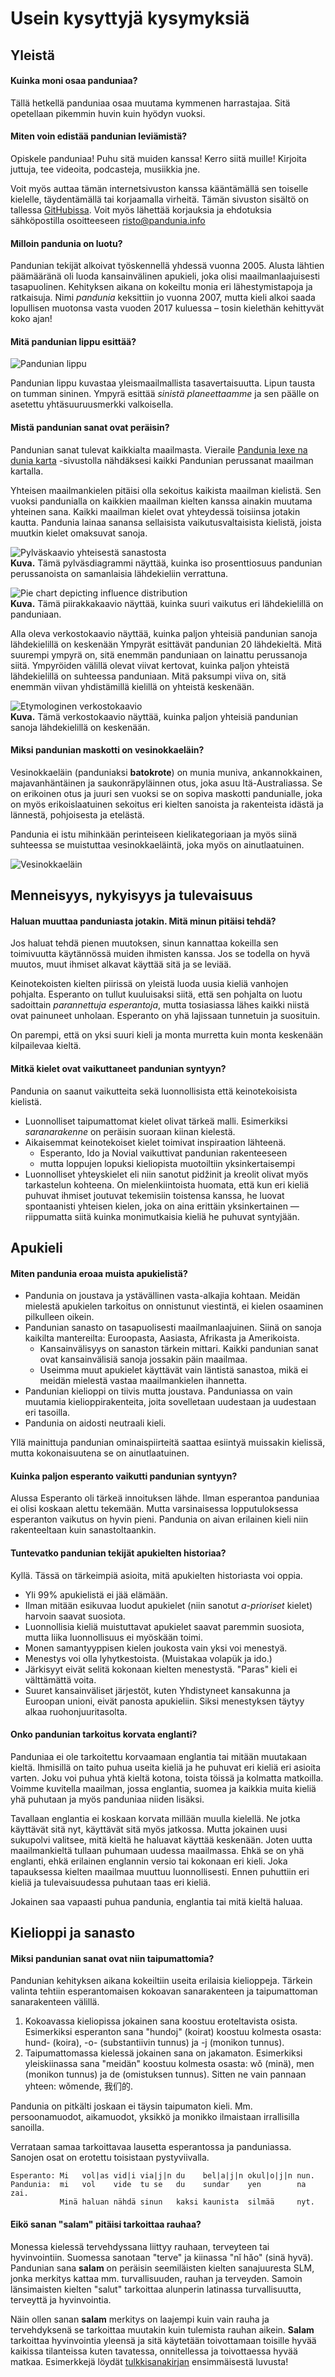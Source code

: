 Usein kysyttyjä kysymyksiä
==========================

## Yleistä

#### Kuinka moni osaa panduniaa?

Tällä hetkellä panduniaa osaa muutama kymmenen harrastajaa. Sitä
opetellaan pikemmin huvin kuin hyödyn vuoksi.

#### Miten voin edistää pandunian leviämistä?

Opiskele panduniaa! Puhu sitä muiden kanssa! Kerro siitä muille!
Kirjoita juttuja, tee videoita, podcasteja, musiikkia jne.

Voit myös auttaa tämän internetsivuston kanssa kääntämällä sen
toiselle kielelle, täydentämällä tai korjaamalla virheitä. Tämän
sivuston sisältö on tallessa [GitHubissa](https://github.com/barumau/pandunia).
Voit myös lähettää korjauksia ja ehdotuksia sähköpostilla
osoitteeseen risto@pandunia.info

#### Milloin pandunia on luotu?

Pandunian tekijät alkoivat työskennellä yhdessä vuonna 2005. Alusta
lähtien päämääränä oli luoda kansainvälinen apukieli, joka olisi
maailmanlaajuisesti tasapuolinen. Kehityksen aikana on kokeiltu monia
eri lähestymistapoja ja ratkaisuja. Nimi _pandunia_ keksittiin jo
vuonna 2007, mutta kieli alkoi saada lopullisen muotonsa vasta vuoden
2017 kuluessa – tosin kielethän kehittyvät koko ajan!

#### Mitä pandunian lippu esittää?

![](http://www.pandunia.info/grafe/bandera.png "Pandunian lippu")

Pandunian lippu kuvastaa yleismaailmallista tasavertaisuutta. Lipun
tausta on tumman sininen. Ympyrä esittää _sinistä planeettaamme_ ja
sen päälle on asetettu yhtäsuuruusmerkki valkoisella.

#### Mistä pandunian sanat ovat peräisin?

Pandunian sanat tulevat kaikkialta maailmasta.
Vieraile
[Pandunia lexe na dunia karta](http://www.pandunia.info/lexekarta/index.html)
-sivustolla nähdäksesi kaikki Pandunian perussanat maailman kartalla.

Yhteisen maailmankielen pitäisi olla sekoitus kaikista maailman kielistä.
Sen vuoksi pandunialla on kaikkien maailman kielten kanssa ainakin muutama yhteinen sana.
Kaikki maailman kielet ovat yhteydessä toisiinsa jotakin kautta.
Pandunia lainaa sanansa sellaisista vaikutusvaltaisista kielistä, joista muutkin kielet omaksuvat sanoja.

![](http://www.pandunia.info/grafe/logasle.png "Pylväskaavio yhteisestä sanastosta")  
**Kuva.** Tämä pylväsdiagrammi näyttää, kuinka iso prosenttiosuus pandunian perussanoista on samanlaisia lähdekieliin verrattuna.

![](http://www.pandunia.info/grafe/logasar.png "Pie chart depicting influence distribution")  
**Kuva.** Tämä piirakkakaavio näyttää, kuinka suuri vaikutus eri lähdekielillä on panduniaan.

Alla oleva verkostokaavio näyttää, kuinka paljon yhteisiä pandunian sanoja lähdekielillä on keskenään
Ympyrät esittävät pandunian 20 lähdekieltä.
Mitä suurempi ympyrä on, sitä enemmän panduniaan on lainattu perussanoja siitä.
Ympyröiden välillä olevat viivat kertovat, kuinka paljon yhteistä lähdekielillä on suhteessa panduniaan.
Mitä paksumpi viiva on, sitä enemmän viivan yhdistämillä kielillä on yhteistä keskenään.

![](http://www.pandunia.info/grafe/konnete.png "Etymologinen verkostokaavio")  
**Kuva.** Tämä verkostokaavio näyttää, kuinka paljon yhteisiä pandunian sanoja lähdekielillä on keskenään.


#### Miksi pandunian maskotti on vesinokkaeläin?

Vesinokkaeläin (panduniaksi **batokrote**) on munia muniva,
ankannokkainen, majavanhäntäinen ja saukonräpyläinnen otus, joka
asuu Itä-Australiassa. Se on erikoinen otus ja juuri sen vuoksi se on
sopiva maskotti pandunialle, joka on myös erikoislaatuinen sekoitus
eri kielten sanoista ja rakenteista idästä ja lännestä, pohjoisesta
ja etelästä.

Pandunia ei istu mihinkään perinteiseen kielikategoriaan ja myös
siinä suhteessa se muistuttaa vesinokkaeläintä, joka myös on
ainutlaatuinen.

![](http://www.pandunia.info/grafe/batokrote_tena_bandir.png "Vesinokkaeläin")


## Menneisyys, nykyisyys ja tulevaisuus

#### Haluan muuttaa panduniasta jotakin. Mitä minun pitäisi tehdä?

Jos haluat tehdä pienen muutoksen, sinun kannattaa kokeilla sen
toimivuutta käytännössä muiden ihmisten kanssa. Jos se todella on
hyvä muutos, muut ihmiset alkavat käyttää sitä ja se leviää.

Keinotekoisten kielten piirissä on yleistä luoda uusia kieliä
vanhojen pohjalta. Esperanto on tullut kuuluisaksi siitä, että sen
pohjalta on luotu sadoittain _parannettuja esperantoja_, mutta
tosiasiassa lähes kaikki niistä ovat painuneet unholaan. Esperanto on
yhä lajissaan tunnetuin ja suosituin.

On parempi, että on yksi suuri kieli ja monta murretta kuin monta
keskenään kilpailevaa kieltä.

#### Mitkä kielet ovat vaikuttaneet pandunian syntyyn?

Pandunia on saanut vaikutteita sekä luonnollisista että keinotekoisista kielistä.

- Luonnolliset taipumattomat kielet olivat tärkeä malli. Esimerkiksi
  _saranarakenne_ on peräisin suoraan kiinan kielestä.
- Aikaisemmat keinotekoiset kielet toimivat inspiraation lähteenä.
    - Esperanto, Ido ja Novial vaikuttivat pandunian rakenteeseen
    - mutta loppujen lopuksi kieliopista muotoiltiin yksinkertaisempi
- Luonnolliset yhteyskielet eli niin sanotut pidžinit ja kreolit
  olivat myös tarkastelun kohteena. On mielenkiintoista huomata, että
  kun eri kieliä puhuvat ihmiset joutuvat tekemisiin toistensa kanssa,
  he luovat spontaanisti yhteisen kielen, joka on aina erittäin
  yksinkertainen — riippumatta siitä kuinka monimutkaisia kieliä he
  puhuvat syntyjään.


## Apukieli

#### Miten pandunia eroaa muista apukielistä?

- Pandunia on joustava ja ystävällinen vasta-alkajia kohtaan. Meidän
  mielestä apukielen tarkoitus on onnistunut viestintä, ei kielen
  osaaminen pilkulleen oikein.
- Pandunian sanasto on tasapuolisesti maailmanlaajuinen. Siinä on
  sanoja kaikilta mantereilta: Euroopasta, Aasiasta, Afrikasta ja
  Amerikoista.
    - Kansainvälisyys on sanaston tärkein mittari. Kaikki pandunian
      sanat ovat kansainvälisiä sanoja jossakin päin maailmaa.
    - Useimma muut apukielet käyttävät vain läntistä sanastoa, mikä ei
      meidän mielestä vastaa maailmankielen ihannetta.
- Pandunian kielioppi on tiivis mutta joustava. Panduniassa on vain
  muutamia kielioppirakenteita, joita sovelletaan uudestaan ja
  uudestaan eri tasoilla.
- Pandunia on aidosti neutraali kieli.

Yllä mainittuja pandunian ominaispiirteitä saattaa esiintyä muissakin
kielissä, mutta kokonaisuutena se on ainutlaatuinen.


#### Kuinka paljon esperanto vaikutti pandunian syntyyn?

Alussa Esperanto oli tärkeä innoituksen lähde. Ilman esperantoa
panduniaa ei olisi koskaan alettu tekemään. Mutta varsinaisessa
lopputuloksessa esperanton vaikutus on hyvin pieni. Pandunia on aivan
erilainen kieli niin rakenteeltaan kuin sanastoltaankin.


#### Tuntevatko pandunian tekijät apukielten historiaa?

Kyllä. Tässä on tärkeimpiä asioita, mitä apukielten historiasta voi
oppia.

- Yli 99% apukielistä ei jää elämään.
- Ilman mitään esikuvaa luodut apukielet (niin sanotut _a-prioriset_
  kielet) harvoin saavat suosiota.
- Luonnollisia kieliä muistuttavat apukielet saavat paremmin suosiota,
  mutta liika luonnollisuus ei myöskään toimi.
- Monen samantyyppisen kielen joukosta vain yksi voi menestyä.
- Menestys voi olla lyhytkestoista. (Muistakaa volapük ja ido.)
- Järkisyyt eivät selitä kokonaan kielten menestystä. "Paras" kieli ei
  välttämättä voita.
- Suuret kansainväliset järjestöt, kuten Yhdistyneet kansakunna ja
  Euroopan unioni, eivät panosta apukieliin. Siksi menestyksen täytyy
  alkaa ruohonjuuritasolta.


#### Onko pandunian tarkoitus korvata englanti?

Panduniaa ei ole tarkoitettu korvaamaan englantia tai mitään muutakaan
kieltä. Ihmisillä on taito puhua useita kieliä ja he puhuvat eri kieliä
eri asioita varten. Joku voi puhua yhtä kieltä kotona, toista töissä ja
kolmatta matkoilla. Voimme kuvitella maailman, jossa englantia, suomea
ja kaikkia muita kieliä yhä puhutaan ja myös panduniaa niiden lisäksi.

Tavallaan englantia ei koskaan korvata millään muulla kielellä. Ne
jotka käyttävät sitä nyt, käyttävät sitä myös jatkossa. Mutta jokainen
uusi sukupolvi valitsee, mitä kieltä he haluavat käyttää keskenään.
Joten uutta maailmankieltä tullaan puhumaan uudessa maailmassa. Ehkä
se on yhä englanti, ehkä erilainen englannin versio tai kokonaan eri
kieli. Joka tapauksessa kielten maailmaa muuttuu luonnollisesti. Ennen
puhuttiin eri kieliä ja tulevaisuudessa puhutaan taas eri kieliä.

Jokainen saa vapaasti puhua pandunia, englantia tai mitä kieltä haluaa.




## Kielioppi ja sanasto

#### Miksi pandunian sanat ovat niin taipumattomia?

Pandunian kehityksen aikana kokeiltiin useita erilaisia kielioppeja.
Tärkein valinta tehtiin esperantomaisen kokoavan sanarakenteen ja
taipumattoman sanarakenteen välillä.

1. Kokoavassa kieliopissa jokainen sana koostuu eroteltavista osista.
   Esimerkiksi esperanton sana "hundoj" (koirat) koostuu kolmesta osasta:
   hund- (koira), -o- (substantiivin tunnus) ja -j (monikon tunnus).
2. Taipumattomassa kielessä jokainen sana on jakamaton. Esimerkiksi
   yleiskiinassa sana "meidän" koostuu kolmesta osasta: wǒ (minä), men
   (monikon tunnus) ja de (omistuksen tunnus). Sitten ne vain pannaan
   yhteen: wǒmende, 我们的.

Pandunia on pitkälti joskaan ei täysin taipumaton kieli. Mm. persoonamuodot,
aikamuodot, yksikkö ja monikko ilmaistaan irrallisilla sanoilla.

Verrataan samaa tarkoittavaa lausetta esperantossa ja panduniassa. Sanojen
osat on erotettu toisistaan pystyviivalla.

    Esperanto: Mi   vol|as vid|i via|j|n du    bel|a|j|n okul|o|j|n nun.
    Pandunia:  mi   vol    vide  tu se   du    sundar    yen        na zai.
               Minä haluan nähdä sinun   kaksi kaunista  silmää     nyt.

#### Eikö sanan "salam" pitäisi tarkoittaa rauhaa?

Monessa kielessä tervehdyssana liittyy rauhaan, terveyteen tai hyvinvointiin.
Suomessa sanotaan "terve" ja kiinassa "nǐ hǎo" (sinä hyvä). Pandunian sana
**salam** on peräisin seemiläisten kielten sanajuuresta SLM, jonka merkitys
kattaa mm. turvallisuuden, rauhan ja terveyden. Samoin länsimaisten kielten
"salut" tarkoittaa alunperin latinassa turvallisuutta, terveyttä ja
hyvinvointia.

Näin ollen sanan **salam** merkitys on laajempi kuin vain rauha ja
tervehdyksenä se tarkoittaa muutakin kuin tulemista rauhan aikein. **Salam**
tarkoittaa hyvinvointia yleensä ja sitä käytetään toivottamaan toisille hyvää
kaikissa tilanteissa kuten tavatessa, onnitellessa ja toivottaessa hyvää
matkaa. Esimerkkejä löydät [tulkkisanakirjan](B03_baze_jumla.md) ensimmäisestä luvusta!


